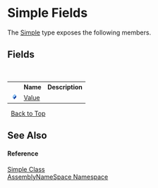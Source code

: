 # Simple Fields
 

The <a href="1d5e1854-fb97-3496-1e15-71402cefda03">Simple</a> type exposes the following members.


## Fields
&nbsp;<table><tr><th></th><th>Name</th><th>Description</th></tr><tr><td>![Public field](media/pubfield.gif "Public field")</td><td><a href="905f0bb0-f11f-b678-c0f8-3b3dcf143589">Value</a></td><td /></tr></table>&nbsp;
<a href="#simple-fields">Back to Top</a>

## See Also


#### Reference
<a href="1d5e1854-fb97-3496-1e15-71402cefda03">Simple Class</a><br /><a href="6bcc80ef-5cfd-db5f-1eb2-7297d1c16397">AssemblyNameSpace Namespace</a><br />